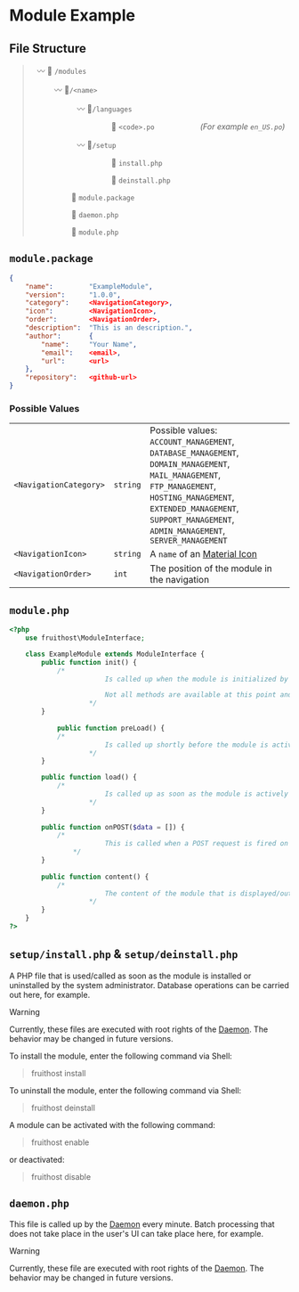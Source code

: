 # Module Example

## File Structure
>
>⠀〰️ 📁 `/modules`
>
>⠀⠀⠀⠀〰️ 📁`/<name>`
>
>⠀⠀⠀⠀⠀⠀⠀⠀〰️ 📁`/languages`
>
>⠀⠀⠀⠀⠀⠀⠀⠀⠀⠀⠀⠀⠀⠀📄 `<code>.po`⠀⠀⠀⠀⠀⠀⠀⠀_(For example `en_US.po`)_
>
>⠀⠀⠀⠀⠀⠀⠀⠀〰️ 📁`/setup`
>
>⠀⠀⠀⠀⠀⠀⠀⠀⠀⠀⠀⠀⠀⠀📄 `install.php`
>
>⠀⠀⠀⠀⠀⠀⠀⠀⠀⠀⠀⠀⠀⠀📄 `deinstall.php`
>
>⠀⠀⠀⠀⠀⠀⠀📄 `module.package`
>
>⠀⠀⠀⠀⠀⠀⠀📄 `daemon.php`
>
>⠀⠀⠀⠀⠀⠀⠀📄 `module.php`

## `module.package`
```json
{
	"name":			"ExampleModule",
	"version":		"1.0.0",
	"category":		<NavigationCategory>,
	"icon":			<NavigationIcon>,
	"order":		<NavigationOrder>,
	"description":	"This is an description.",
	"author":		{
		"name":		"Your Name",
		"email":	<email>,
		"url":		<url>
	},
	"repository":	<github-url>
}
```

### Possible Values

| | | |
|-|-|-|
| `<NavigationCategory>` | `string` | Possible values: `ACCOUNT_MANAGEMENT`, `DATABASE_MANAGEMENT`, `DOMAIN_MANAGEMENT`, `MAIL_MANAGEMENT`, `FTP_MANAGEMENT`, `HOSTING_MANAGEMENT`, `EXTENDED_MANAGEMENT`, `SUPPORT_MANAGEMENT`, `ADMIN_MANAGEMENT`, `SERVER_MANAGEMENT` |
| `<NavigationIcon>` | `string` | A `name` of an [Material Icon](https://fonts.google.com/icons?icon.set=Material+Icons) |
| `<NavigationOrder>` | `int` | The position of the module in the navigation |

## `module.php`

```php
<?php
	use fruithost\ModuleInterface;

	class ExampleModule extends ModuleInterface {
		public function init() {
			/*
                		Is called up when the module is initialized by the module manager.

               			Not all methods are available at this point and there is no guarantee that another module is already accessible here.
            		*/
		}
		
        	public function preLoad() {
			/*
                		Is called up shortly before the module is actively used.
            		*/
		}

		public function load() {
			/*
                		Is called up as soon as the module is actively used (for example by calling it up via the menu).
            		*/
		}
		
		public function onPOST($data = []) {
			/*
                		This is called when a POST request is fired on the module page.
           		*/
		}
		
		public function content() {
			/*
                		The content of the module that is displayed/output in the UI.
            		*/
		}
	}
?>
```

## `setup/install.php` & `setup/deinstall.php`
A PHP file that is used/called as soon as the module is installed or uninstalled by the system administrator. Database operations can be carried out here, for example.

> [!WARNING]
> Currently, these files are executed with root rights of the [Daemon](https://github.com/fruithost/Binary). The behavior may be changed in future versions.

To install the module, enter the following command via Shell:
> fruithost install <name>

To uninstall the module, enter the following command via Shell:
> fruithost deinstall <name>

A module can be activated with the following command:
> fruithost enable <name>

or deactivated:
> fruithost disable <name>

## `daemon.php`
This file is called up by the [Daemon](https://github.com/fruithost/Binary) every minute. Batch processing that does not take place in the user's UI can take place here, for example.

> [!WARNING]
> Currently, these file are executed with root rights of the [Daemon](https://github.com/fruithost/Binary). The behavior may be changed in future versions.
